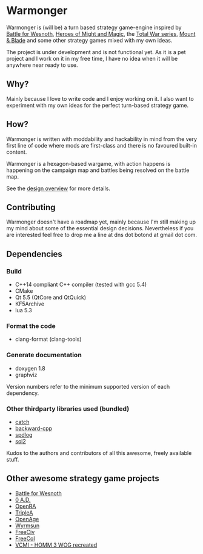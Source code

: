 # Warmonger

Warmonger is (will be) a turn based strategy game-engine inspired by
[Battle for Wesnoth](http://wesnoth.org),
[Heroes of Might and Magic](https://en.wikipedia.org/wiki/Heroes_of_Might_and_Magic),
the [Total War series](https://en.wikipedia.org/wiki/Total_War_(series)),
[Mount & Blade](https://en.wikipedia.org/wiki/Mount_%26_Blade) and some other
strategy games mixed with my own ideas.

The project is under development and is not functional yet. As it is a pet
project and I work on it in my free time, I have no idea when it will be
anywhere near ready to use.

## Why?

Mainly because I love to write code and I enjoy working on it. I also
want to experiment with my own ideas for the perfect turn-based strategy
game.

## How?

Warmonger is written with moddability and hackability in mind from the very
first line of code where mods are first-class and there is no favoured built-in
content.

Warmonger is a hexagon-based wargame, with action happens is happening on the
campaign map and battles being resolved on the battle map.

See the [design overview](doc/OVERVIEW.md) for more details.

## Contributing

Warmonger doesn't have a roadmap yet, mainly because I'm still making up my
mind about some of the essential design decisions. Nevertheless if you are
interested feel free to drop me a line at dns dot botond at gmail dot com.

## Dependencies

### Build

 * C++14 compliant C++ compiler (tested with gcc 5.4)
 * CMake
 * Qt 5.5 (QtCore and QtQuick)
 * KF5Archive
 * lua 5.3

### Format the code

 * clang-format (clang-tools)

### Generate documentation

 * doxygen 1.8
 * graphviz

Version numbers refer to the minimum supported version of each dependency.

### Other thirdparty libraries used (bundled)

 * [catch](https://github.com/philsquared/Catch)
 * [backward-cpp](https://github.com/bombela/backward-cpp)
 * [spdlog](https://github.com/gabime/spdlog)
 * [sol2](https://github.com/ThePhD/sol2)

Kudos to the authors and contributors of all this awesome, freely available stuff.

## Other awesome strategy game projects
 * [Battle for Wesnoth](https://www.wesnoth.org/)
 * [0 A.D.](https://play0ad.com/)
 * [OpenRA](http://www.openra.net/)
 * [TripleA](http://www.triplea-game.org/)
 * [OpenAge](http://openage.sft.mx/)
 * [Wyrmsun](https://andrettin.github.io/)
 * [FreeCiv](http://www.freeciv.org/)
 * [FreeCol](http://www.freecol.org/)
 * [VCMI - HOMM 3 WOG recreated](http://vcmi.eu/)

